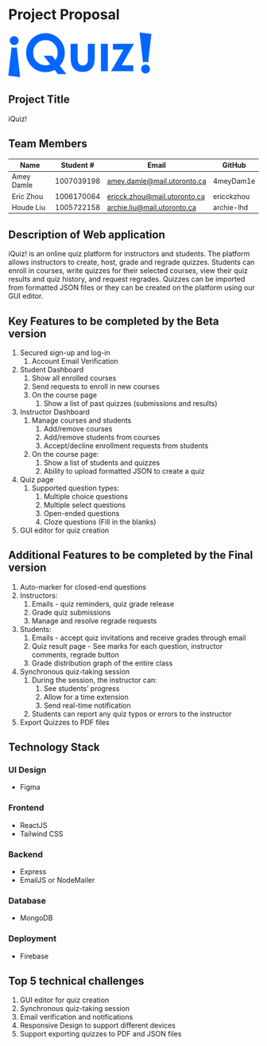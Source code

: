 # Project Proposal

![iquiz_logo.svg](client/src/media/iquiz_logo.svg)

## Project Title

iQuiz!

## Team Members

| Name | Student # | Email | GitHub |
| --- | --- | --- | --- |
| Amey Damle | 1007039198 | amey.damle@mail.utoronto.ca | 4meyDam1e |
| Eric Zhou | 1006170064 | ericck.zhou@mail.utoronto.ca | ericckzhou |
| Houde Liu | 1005722158 | archie.liu@mail.utoronto.ca | archie-lhd |

## Description of Web application

iQuiz! is an online quiz platform for instructors and students. The platform allows instructors to create, host, grade and regrade quizzes. Students can enroll in courses, write quizzes for their selected courses, view their quiz results and quiz history, and request regrades. Quizzes can be imported from formatted JSON files or they can be created on the platform using our GUI editor.

## Key Features to be completed by the Beta version

1. Secured sign-up and log-in
    1. Account Email Verification
2. Student Dashboard
    1. Show all enrolled courses
    2. Send requests to enroll in new courses
    3. On the course page
        1. Show a list of past quizzes (submissions and results)
3. Instructor Dashboard
    1. Manage courses and students
        1. Add/remove courses
        2. Add/remove students from courses
        3. Accept/decline enrollment requests from students
    2. On the course page: 
        1. Show a list of students and quizzes
        2. Ability to upload formatted JSON to create a quiz
4. Quiz page
    1. Supported question types:
        1. Multiple choice questions
        2. Multiple select questions
        3. Open-ended questions
        4. Cloze questions (Fill in the blanks)
5. GUI editor for quiz creation

## Additional Features to be completed by the Final version

1. Auto-marker for closed-end questions
2. Instructors:
    1. Emails - quiz reminders, quiz grade release
    2. Grade quiz submissions
    3. Manage and resolve regrade requests
3. Students:
    1. Emails - accept quiz invitations and receive grades through email
    2. Quiz result page - See marks for each question, instructor comments, regrade button
    3. Grade distribution graph of the entire class
4. Synchronous quiz-taking session 
    1. During the session, the instructor can:
        1. See students’ progress
        2. Allow for a time extension
        3. Send real-time notification
    2. Students can report any quiz typos or errors to the instructor
5. Export Quizzes to PDF files

## Technology Stack

### UI Design

- Figma

### Frontend

- ReactJS
- Tailwind CSS

### Backend

- Express
- EmailJS or NodeMailer

### Database

- MongoDB

### Deployment

- Firebase

## Top 5 technical challenges

1. GUI editor for quiz creation
2. Synchronous quiz-taking session
3. Email verification and notifications
4. Responsive Design to support different devices
5. Support exporting quizzes to PDF and JSON files